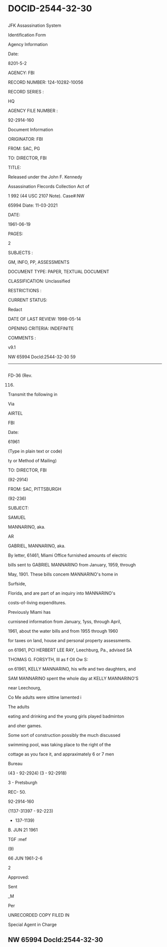 # DOCID-2544-32-30

##
JFK Assassination System

Identification Form

Agency Information

Date:

8201-5-2

AGENCY: FBI

RECORD NUMBER: 124-10282-10056

RECORD SERIES :

HQ

AGENCY FILE NUMBER :

92-2914-160

Document Information

ORIGINATOR: FBI

FROM: SAC, PG

TO: DIRECTOR, FBI

TITLE:

Released under the John F. Kennedy

Assassination Flecords Collection Act of

1 992 (44 USC 2107 Note). Case#:NW

65994 Diate: 11-03-2021

DATE:

1961-06-19

PAGES:

2

SUBJECTS :

GM, INFO, PP, ASSESSMENTS

DOCUMENT TYPE: PAPER, TEXTUAL DOCUMENT

CLASSIFICATION: Unclassified

RESTRICTIONS :

CURRENT STATUS:

Redact

DATE OF LAST REVIEW: 1998-05-14

OPENING CRITERIA: INDEFINITE

COMMENTS :

v9.1

NW 65994 Docld:2544-32-30
59

---

##
FD-36 (Rev.

116)

Transmit the following in

Via

AIRTEL

FBI

Date:

61961

(Type in plain text or code)

ty or Method of Mailing)

TO: DIRECTOR, FBI

(92-2914)

FROM: SAC, PITTSBURGH

(92-236)

SUBJECT:

SAMUEL

MANNARINO, aka.

AR

GABRIEL, MANNARINO, aka.

By letter, 61461, Miami Office furnished amounts of electric

bills sent to GABRIEL MANNARINO from January, 1959, through

May, 1901. These bills concem MANNARINO's home in

Surfside,

Florida, and are part of an inquiry into MANNARINO's

costs-of-living expenditures.

Previously Miami has

curnisned information from January, 1yss, through April,

1961, about the water bills and from 1955 through 1960

for taxes on land, house and personal property assessments.

on 61961, PCI HERBERT LEE RAY, Leechburg, Pa., advised SA

THOMAS G. FORSYTH, III as f Oll Ow S:

on 61961, KELLY MANNARINO, his wife and two daughters, and

SAM MANNARINO spent the whole day at KELLY MANNARINO'S

near Leechourg,

Co Me adults were sittine lamented i

The adults

eating and drinking and the young girls played badminton

and oher games.

Some sort of construction possibly the much discussed

swimming pool, was taking place to the right of the

cottage as you face it, and appraximately 6 or 7 men

Bureau

(43 - 92-2924) (3 - 92-2918)

3 - Pretsburgh

REC- 50.

92-2914-160

{1137-31397 - 92-223)

- 137-1139)

B. JUN 21 1961

TGF :mef

(9)

66 JUN 1961-2-6

2

Approved:

Sent

_M

Per

UNRECORDED COPY FILED IN

Special Agent in Charge

NW 65994 Docld:2544-32-30
---


